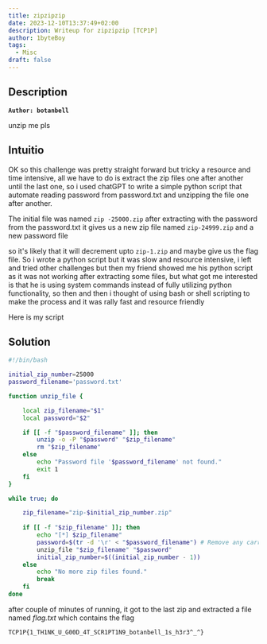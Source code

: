 ```yaml
---
title: zipzipzip
date: 2023-12-10T13:37:49+02:00
description: Writeup for zipzipzip [TCP1P]
author: 1byteBoy
tags:
  - Misc
draft: false
---
```


## Description

**`Author: botanbell`**

unzip me pls

## Intuitio

OK so this challenge was pretty straight forward but tricky a resource and time intensive, all we have to do is extract the zip files one after another until the last one, so i used chatGPT to write a simple python script that automate reading password from password.txt and unzipping the file one after another.

The initial file was named `zip -25000.zip` after extracting with the password from the password.txt it gives us a new zip file named `zip-24999.zip` and a new password file

so it's likely that it will decrement upto `zip-1.zip` and maybe give us the flag file. So i wrote a python script but it was slow and resource intensive, i left and tried other challenges but then my friend showed me his python script as it was not working after extracting some files, but what got me interested is that he is using system commands instead of fully utilizing python functionality, so then and then i thought of using bash or shell scripting to make the process and it was rally fast and resource friendly

Here is my script

## Solution

```bash
#!/bin/bash

initial_zip_number=25000
password_filename='password.txt'

function unzip_file {

	local zip_filename="$1"
	local password="$2"

	if [[ -f "$password_filename" ]]; then
		unzip -o -P "$password" "$zip_filename"
		rm "$zip_filename"
	else
		echo "Password file '$password_filename' not found."
		exit 1
	fi
}

while true; do

	zip_filename="zip-$initial_zip_number.zip"
	
	if [[ -f "$zip_filename" ]]; then
		echo "[*] $zip_filename"
		password=$(tr -d '\r' < "$password_filename") # Remove any carriage returns
		unzip_file "$zip_filename" "$password"
		initial_zip_number=$((initial_zip_number - 1))
	else
		echo "No more zip files found."
		break
	fi
done
```

after couple of minutes of running, it got to the last zip and extracted a file named *flag.txt* which contains the flag

```
TCP1P{1_TH1NK_U_G00D_4T_SCR1PT1N9_botanbell_1s_h3r3^_^}
```
